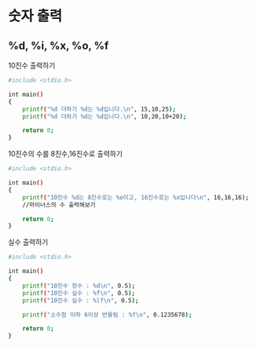 # 숫자 출력

## %d, %i, %x, %o, %f

10진수 출력하기
```sh
#include <stdio.h>

int main()
{
	printf("%d 더하기 %d는 %d입니다.\n", 15,10,25);
	printf("%d 더하기 %d는 %d입니다.\n", 10,20,10+20);

	return 0;
}
```

10진수의 수를 8진수,16진수로 출력하기 
```sh
#include <stdio.h>

int main()
{
	printf("10진수 %d는 8진수로는 %o이고, 16진수로는 %x입니다\n", 16,16,16);
	//마이너스의 수 출력해보기 

	return 0;
}
```
실수 출력하기
```sh
#include <stdio.h>

int main()
{
	printf("10진수 정수 : %d\n", 0.5);
	printf("10진수 실수 : %f\n", 0.5);
	printf("10진수 실수 : %lf\n", 0.5);

	printf("소수점 이하 6이상 반올림 : %f\n", 0.1235678);

	return 0;
}
```


